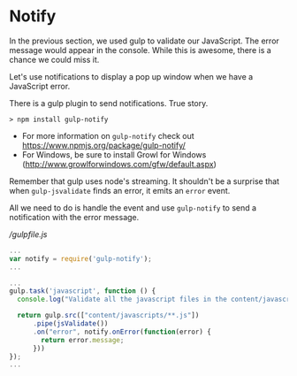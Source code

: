 # Notify

In the previous section, we used gulp to validate our JavaScript. The error message would appear in the console. While this is awesome, there is a chance we could miss it.

Let's use notifications to display a pop up window when we have a JavaScript error.

There is a gulp plugin to send notifications. True story.

~~~
> npm install gulp-notify
~~~

* For more information on `gulp-notify` check out https://www.npmjs.org/package/gulp-notify/
* For Windows, be sure to install Growl for Windows (http://www.growlforwindows.com/gfw/default.aspx)

Remember that gulp uses node's streaming. It shouldn't be a surprise that when `gulp-jsvalidate` finds an error, it emits an `error` event.

All we need to do is handle the event and use `gulp-notify` to send a notification with the error message.

*/gulpfile.js*
```js
...
var notify = require('gulp-notify');
...

...
gulp.task('javascript', function () {
  console.log("Validate all the javascript files in the content/javascript folder");

  return gulp.src(["content/javascripts/**.js"])
      .pipe(jsValidate())
      .on("error", notify.onError(function(error) {
        return error.message;
      }))
});
...
```
